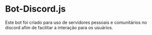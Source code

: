 # Bot-Discord.js
Este bot foi criado para uso de servidores pessoais e comunitários no discord afim de facilitar a interação para os usuários.
